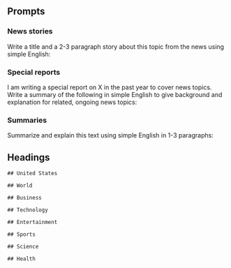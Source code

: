 ## Prompts

### News stories

Write a title and a 2-3 paragraph story about this topic from the news using simple English:

### Special reports

I am writing a special report on X in the past year to cover news topics. Write a summary of the
following in simple English to give background and explanation for related, ongoing news topics:

### Summaries

Summarize and explain this text using simple English in 1-3 paragraphs:

## Headings

```
## United States

## World

## Business

## Technology

## Entertainment

## Sports

## Science

## Health
```
